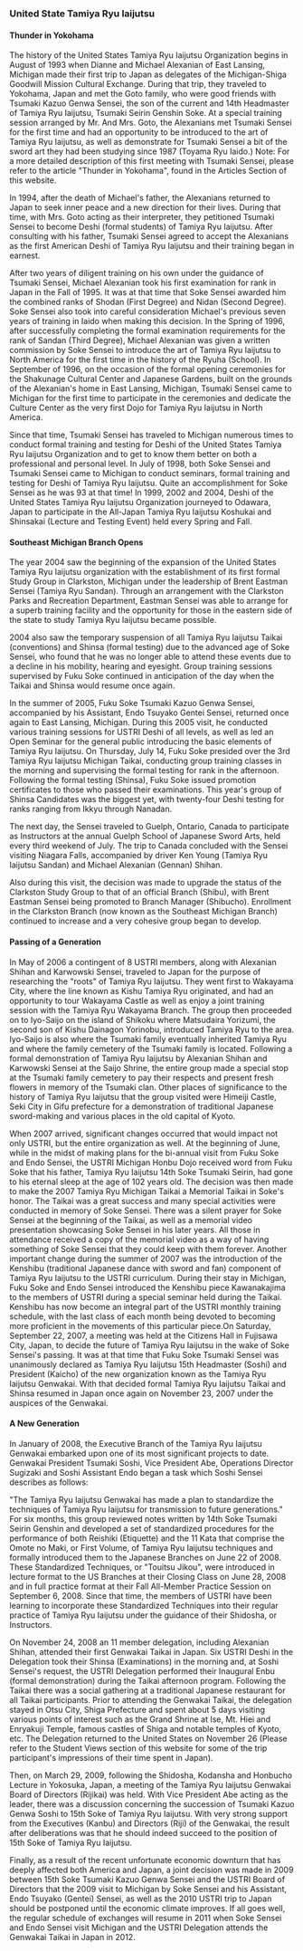 ### United State Tamiya Ryu Iaijutsu

#### Thunder in Yokohama

The history of the United States Tamiya Ryu Iaijutsu Organization begins in August of 1993 when Dianne and Michael Alexanian of East Lansing, Michigan made their first trip to Japan as delegates of the Michigan-Shiga Goodwill Mission Cultural Exchange. During that trip, they traveled to Yokohama, Japan and met the Goto family, who were good friends with Tsumaki Kazuo Genwa Sensei, the son of the current and 14th Headmaster of Tamiya Ryu Iaijutsu, Tsumaki Seirin Genshin Soke. At a special training session arranged by Mr. And Mrs. Goto, the Alexanians met Tsumaki Sensei for the first time and had an opportunity to be introduced to the art of Tamiya Ryu Iaijutsu, as well as demonstrate for Tsumaki Sensei a bit of the sword art they had been studying since 1987 (Toyama Ryu Iaido.) Note: For a more detailed description of this first meeting with Tsumaki Sensei, please refer to the article "Thunder in Yokohama", found in the Articles Section of this website.

In 1994, after the death of Michael's father, the Alexanians returned to Japan to seek inner peace and a new direction for their lives. During that time, with Mrs. Goto acting as their interpreter, they petitioned Tsumaki Sensei to become Deshi (formal students) of Tamiya Ryu Iaijutsu. After consulting with his father, Tsumaki Sensei agreed to accept the Alexanians as the first American Deshi of Tamiya Ryu Iaijutsu and their training began in earnest.

After two years of diligent training on his own under the guidance of Tsumaki Sensei, Michael Alexanian took his first examination for rank in Japan in the Fall of 1995. It was at that time that Soke Sensei awarded him the combined ranks of Shodan (First Degree) and Nidan (Second Degree). Soke Sensei also took into careful consideration Michael's previous seven years of training in Iaido when making this decision. In the Spring of 1996, after successfully completing the formal examination requirements for the rank of Sandan (Third Degree), Michael Alexanian was given a written commission by Soke Sensei to introduce the art of Tamiya Ryu Iaijutsu to North America for the first time in the history of the Ryuha (School). In September of 1996, on the occasion of the formal opening ceremonies for the Shakunage Cultural Center and Japanese Gardens, built on the grounds of the Alexanian's home in East Lansing, Michigan, Tsumaki Sensei came to Michigan for the first time to participate in the ceremonies and dedicate the Culture Center as the very first Dojo for Tamiya Ryu Iaijutsu in North America.

Since that time, Tsumaki Sensei has traveled to Michigan numerous times to conduct formal training and testing for Deshi of the United States Tamiya Ryu Iaijutsu Organization and to get to know them better on both a professional and personal level. In July of 1998, both Soke Sensei and Tsumaki Sensei came to Michigan to conduct seminars, formal training and testing for Deshi of Tamiya Ryu Iaijutsu. Quite an accomplishment for Soke Sensei as he was 93 at that time! In 1999, 2002 and 2004, Deshi of the United States Tamiya Ryu Iaijutsu Organization journeyed to Odawara, Japan to participate in the All-Japan Tamiya Ryu Iaijutsu Koshukai and Shinsakai (Lecture and Testing Event) held every Spring and Fall.

#### Southeast Michigan Branch Opens

The year 2004 saw the beginning of the expansion of the United States Tamiya Ryu Iaijutsu organization with the establishment of its first formal Study Group in Clarkston, Michigan under the leadership of Brent Eastman Sensei (Tamiya Ryu Sandan). Through an arrangement with the Clarkston Parks and Recreation Department, Eastman Sensei was able to arrange for a superb training facility and the opportunity for those in the eastern side of the state to study Tamiya Ryu Iaijutsu became possible.

2004 also saw the temporary suspension of all Tamiya Ryu Iaijutsu Taikai (conventions) and Shinsa (formal testing) due to the advanced age of Soke Sensei, who found that he was no longer able to attend these events due to a decline in his mobility, hearing and eyesight. Group training sessions supervised by Fuku Soke continued in anticipation of the day when the Taikai and Shinsa would resume once again.

In the summer of 2005, Fuku Soke Tsumaki Kazuo Genwa Sensei, accompanied by his Assistant, Endo Tsuyako Gentei Sensei, returned once again to East Lansing, Michigan. During this 2005 visit, he conducted various training sessions for USTRI Deshi of all levels, as well as led an Open Seminar for the general public introducing the basic elements of Tamiya Ryu Iaijutsu. On Thursday, July 14, Fuku Soke presided over the 3rd Tamiya Ryu Iaijutsu Michigan Taikai, conducting group training classes in the morning and supervising the formal testing for rank in the afternoon. Following the formal testing (Shinsa), Fuku Soke issued promotion certificates to those who passed their examinations. This year's group of Shinsa Candidates was the biggest yet, with twenty-four Deshi testing for ranks ranging from Ikkyu through Nanadan.

The next day, the Sensei traveled to Guelph, Ontario, Canada to participate as Instructors at the annual Guelph School of Japanese Sword Arts, held every third weekend of July. The trip to Canada concluded with the Sensei visiting Niagara Falls, accompanied by driver Ken Young (Tamiya Ryu Iaijutsu Sandan) and Michael Alexanian (Gennan) Shihan.

Also during this visit, the decision was made to upgrade the status of the Clarkston Study Group to that of an official Branch (Shibu), with Brent Eastman Sensei being promoted to Branch Manager (Shibucho). Enrollment in the Clarkston Branch (now known as the Southeast Michigan Branch) continued to increase and a very cohesive group began to develop.

#### Passing of a Generation

In May of 2006 a contingent of 8 USTRI members, along with Alexanian Shihan and Karwowski Sensei, traveled to Japan for the purpose of researching the "roots" of Tamiya Ryu Iaijutsu. They went first to Wakayama City, where the line known as Kishu Tamiya Ryu originated, and had an opportunity to tour Wakayama Castle as well as enjoy a joint training session with the Tamiya Ryu Wakayama Branch. The group then proceeded on to Iyo-Saijo on the island of Shikoku where Matsudaira Yorizumi, the second son of Kishu Dainagon Yorinobu, introduced Tamiya Ryu to the area. Iyo-Saijo is also where the Tsumaki family eventually inherited Tamiya Ryu and where the family cemetery of the Tsumaki family is located. Following a formal demonstration of Tamiya Ryu Iaijutsu by Alexanian Shihan and Karwowski Sensei at the Saijo Shrine, the entire group made a special stop at the Tsumaki family cemetery to pay their respects and present fresh flowers in memory of the Tsumaki clan. Other places of significance to the history of Tamiya Ryu Iaijutsu that the group visited were Himeiji Castle, Seki City in Gifu prefecture for a demonstration of traditional Japanese sword-making and various places in the old capital of Kyoto.

When 2007 arrived, significant changes occurred that would impact not only USTRI, but the entire organization as well. At the beginning of June, while in the midst of making plans for the bi-annual visit from Fuku Soke and Endo Sensei, the USTRI Michigan Honbu Dojo received word from Fuku Soke that his father, Tamiya Ryu Iaijutsu 14th Soke Tsumaki Seirin, had gone to his eternal sleep at the age of 102 years old. The decision was then made to make the 2007 Tamiya Ryu Michigan Taikai a Memorial Taikai in Soke's honor. The Taikai was a great success and many special activities were conducted in memory of Soke Sensei. There was a silent prayer for Soke Sensei at the beginning of the Taikai, as well as a memorial video presentation showcasing Soke Sensei in his later years. All those in attendance received a copy of the memorial video as a way of having something of Soke Sensei that they could keep with them forever. Another important change during the summer of 2007 was the introduction of the Kenshibu (traditional Japanese dance with sword and fan) component of Tamiya Ryu Iaijutsu to the USTRI curriculum. During their stay in Michigan, Fuku Soke and Endo Sensei introduced the Kenshibu piece Kawanakajima to the members of USTRI during a special seminar held during the Taikai. Kenshibu has now become an integral part of the USTRI monthly training schedule, with the last class of each month being devoted to becoming more proficient in the movements of this particular piece.On Saturday, September 22, 2007, a meeting was held at the Citizens Hall in Fujisawa City, Japan, to decide the future of Tamiya Ryu Iaijutsu in the wake of Soke Sensei's passing. It was at that time that Fuku Soke Tsumaki Sensei was unanimously declared as Tamiya Ryu Iaijutsu 15th Headmaster (Soshi) and President (Kaicho) of the new organization known as the Tamiya Ryu Iaijutsu Genwakai. With that decided formal Tamiya Ryu Iaijutsu Taikai and Shinsa resumed in Japan once again on November 23, 2007 under the auspices of the Genwakai.

#### A New Generation

In January of 2008, the Executive Branch of the Tamiya Ryu Iaijutsu Genwakai embarked upon one of its most significant projects to date. Genwakai President Tsumaki Soshi, Vice President Abe, Operations Director Sugizaki and Soshi Assistant Endo began a task which Soshi Sensei describes as follows:

"The Tamiya Ryu Iaijutsu Genwakai has made a plan to standardize the techniques of Tamiya Ryu Iaijutsu for transmission to future generations."
For six months, this group reviewed notes written by 14th Soke Tsumaki Seirin Genshin and developed a set of standardized procedures for the performance of both Reishiki (Etiquette) and the 11 Kata that comprise the Omote no Maki, or First Volume, of Tamiya Ryu Iaijutsu techniques and formally introduced them to the Japanese Branches on June 22 of 2008. These Standardized Techniques, or "Touitsu Jikou", were introduced in lecture format to the US Branches at their Closing Class on June 28, 2008 and in full practice format at their Fall All-Member Practice Session on September 6, 2008. Since that time, the members of USTRI have been learning to incorporate these Standardized Techniques into their regular practice of Tamiya Ryu Iaijutsu under the guidance of their Shidosha, or Instructors.

On November 24, 2008 an 11 member delegation, including Alexanian Shihan, attended their first Genwakai Taikai in Japan. Six USTRI Deshi in the Delegation took their Shinsa (Examinations) in the morning and, at Soshi Sensei's request, the USTRI Delegation performed their Inaugural Enbu (formal demonstration) during the Taikai afternoon program. Following the Taikai there was a social gathering at a traditional Japanese restaurant for all Taikai participants. Prior to attending the Genwakai Taikai, the delegation stayed in Otsu City, Shiga Prefecture and spent about 5 days visiting various points of interest such as the Grand Shrine at Ise, Mt. Hiei and Enryakuji Temple, famous castles of Shiga and notable temples of Kyoto, etc. The Delegation returned to the United States on November 26 (Please refer to the Student Views section of this website for some of the trip participant's impressions of their time spent in Japan).

Then, on March 29, 2009, following the Shidosha, Kodansha and Honbucho Lecture in Yokosuka, Japan, a meeting of the Tamiya Ryu Iaijutsu Genwakai Board of Directors (Rijikai) was held. With Vice President Abe acting as the leader, there was a discussion concerning the succession of Tsumaki Kazuo Genwa Soshi to 15th Soke of Tamiya Ryu Iaijutsu. With very strong support from the Executives (Kanbu) and Directors (Riji) of the Genwakai, the result after deliberations was that he should indeed succeed to the position of 15th Soke of Tamiya Ryu Iaijutsu.

Finally, as a result of the recent unfortunate economic downturn that has deeply affected both America and Japan, a joint decision was made in 2009 between 15th Soke Tsumaki Kazuo Genwa Sensei and the USTRI Board of Directors that the 2009 visit to Michigan by Soke Sensei and his Assistant, Endo Tsuyako (Gentei) Sensei, as well as the 2010 USTRI trip to Japan should be postponed until the economic climate improves. If all goes well, the regular schedule of exchanges will resume in 2011 when Soke Sensei and Endo Sensei visit Michigan and the USTRI Delegation attends the Genwakai Taikai in Japan in 2012.

